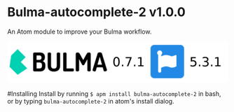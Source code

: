 # Bulma-autocomplete-2 v1.0.0
An Atom module to improve your Bulma workflow.

![bulma](https://github.com/Medeola/Bulma-autocomplete-2/blob/master/header.png?raw=true)

#Installing
Install by running ```$ apm install bulma-autocomplete-2``` in bash,
or by typing ```bulma-autocomplete-2``` in atom's install dialog.
